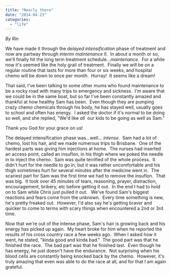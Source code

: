 ```yaml
---
title: "Nearly there"
date: "2014-04-23"
categories: 
  - "life"
---
```


_By Rin_

We have made it through the _delayed intensification_ phase of treatment and now are partway through _interim maintenance II._  In about a month or so, we'll finally hit the long term treatment schedule…_maintenance._  For a while now it's seemed like the holy grail of treatment.  Finally we will be on a regular routine that lasts for more than four or six weeks, and hospital chemo will be down to once per month.  Hurray!  It seems like a dream!

That said, I've been talking to some other mums who found maintenance to be a rocky road with many trips to emergency and sickness.  I'm aware that we could be in the same boat, but so far I've been constantly amazed and thankful at how healthy Sam has been.  Even though they are pumping crazy chemo chemicals through his body, he has stayed well, usually goes to school and often has energy.  I asked the doctor if it's normal to be doing so well, and she replied, "We'd like _all_  our kids to be going as well as Sam."

Thank you God for your grace on us!

The delayed intensification phase was…well... _intense._  Sam had a lot of chemo, lost his hair, and we made numerous trips to Brisbane.  One of the hardest parts was giving him injections at home.  The nurses had inserted an access point, called an insuflon, in his thigh where we poked the needle in to inject the chemo.  Sam was quite terrified of the whole process.  It didn't hurt for the needle to go in, but it was rather uncomfortable and his thigh sometimes hurt for several minutes after the medicine went in.  The scariest part for Sam was the first time we had to remove the insuflon.  That was big.  It took over 45 minutes of tears, reasoning, prayer, distraction, encouragement, bribery, etc before getting it out.  In the end I had to hold on to Sam while Chris just pulled it out.   We've found Sam's biggest reactions and fears come from the unknown.  Every time something is new, he's pretty freaked out.  However, I'd also say he's getting braver and quicker to come to terms with scary things when encountered a 2nd or 3rd time.

Now that we're out of the intense phase, Sam's hair is growing back and his energy has picked up again.  My heart broke for him when he reported the results of his cross country race a few weeks ago.  When I asked how it went, he stated, "kinda good and kinda bad."  The good part was that he finished the race.  The bad part was that he finished last.  Even though he has energy, he just doesn't have the endurance.  Not surprising when his blood cells are constantly being knocked back by the chemo.  However, it's truly amazing that even was able to do the race at all, and for that I am again grateful.

